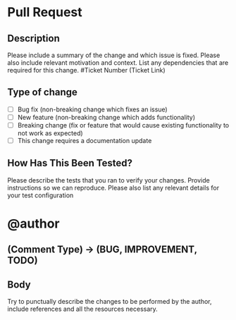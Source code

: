 # Pull Request
## Description
Please include a summary of the change and which issue is fixed. Please also include relevant motivation and context. List any dependencies that are required for this change.
#Ticket Number
(Ticket Link)

## Type of change
- [ ] Bug fix (non-breaking change which fixes an issue)
- [ ] New feature (non-breaking change which adds functionality)
- [ ] Breaking change (fix or feature that would cause existing functionality to not work as expected)
- [ ] This change requires a documentation update

## How Has This Been Tested?
Please describe the tests that you ran to verify your changes. Provide instructions so we can reproduce. Please also list any relevant details for your test configuration

# @author 

## (Comment Type) -> (BUG, IMPROVEMENT, TODO)


## Body

Try to punctually describe the changes to be performed by the author, include references and all the resources necessary.
